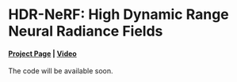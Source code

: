 # HDR-NeRF: High Dynamic Range Neural Radiance Fields
#### [Project Page](https://shsf0817.github.io/hdr-nerf) | [Video](https://www.youtube.com/watch?v=GmxsW9L1O6s) 

The code will be available soon.